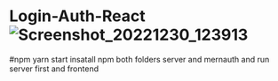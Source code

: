 # Login-Auth-React![Screenshot_20221230_123913](https://user-images.githubusercontent.com/63228248/210002344-8b04f41a-8696-40ef-96b2-33fa5d49905f.png)
#npm yarn start
insatall npm both folders server and mernauth
and run server first and frontend 

